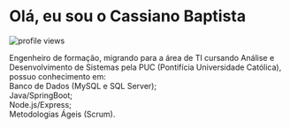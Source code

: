 <h1 align="left">Olá, eu sou o Cassiano Baptista </h1>
<p align="left"> <img src="https://komarev.com/ghpvc/?username=cassianobaptista&color=yellow" alt="profile views" /> </p>

Engenheiro de formação, migrando para a área de TI cursando Análise e Desenvolvimento de Sistemas pela PUC (Pontifícia Universidade Católica), possuo conhecimento em: <br>
Banco de Dados (MySQL e SQL Server); <br>
Java/SpringBoot; <br>
Node.js/Express; <br>
Metodologias Ágeis (Scrum).

<br>




